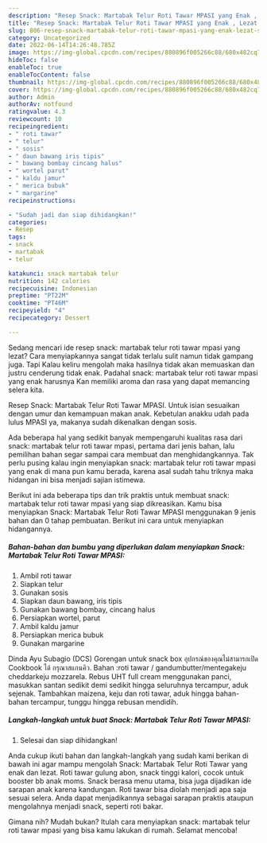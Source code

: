 ```yaml
---
description: "Resep Snack: Martabak Telur Roti Tawar MPASI yang Enak , Lezat Sekali"
title: "Resep Snack: Martabak Telur Roti Tawar MPASI yang Enak , Lezat Sekali"
slug: 806-resep-snack-martabak-telur-roti-tawar-mpasi-yang-enak-lezat-sekali
category: Uncategorized
date: 2022-06-14T14:26:48.785Z
image: https://img-global.cpcdn.com/recipes/880896f005266c88/680x482cq70/snack-martabak-telur-roti-tawar-mpasi-foto-resep-utama.jpg
hideToc: false
enableToc: true
enableTocContent: false
thumbnail: https://img-global.cpcdn.com/recipes/880896f005266c88/680x482cq70/snack-martabak-telur-roti-tawar-mpasi-foto-resep-utama.jpg
cover: https://img-global.cpcdn.com/recipes/880896f005266c88/680x482cq70/snack-martabak-telur-roti-tawar-mpasi-foto-resep-utama.jpg
author: Admin
authorAv: notfound
ratingvalue: 4.3
reviewcount: 10
recipeingredient:
- " roti tawar"
- " telur"
- " sosis"
- " daun bawang iris tipis"
- " bawang bombay cincang halus"
- " wortel parut"
- " kaldu jamur"
- " merica bubuk"
- " margarine"
recipeinstructions:

- "Sudah jadi dan siap dihidangkan!"
categories:
- Resep
tags:
- snack
- martabak
- telur

katakunci: snack martabak telur 
nutrition: 142 calories
recipecuisine: Indonesian
preptime: "PT22M"
cooktime: "PT46M"
recipeyield: "4"
recipecategory: Dessert

---
```



Sedang mencari ide resep snack: martabak telur roti tawar mpasi yang lezat? Cara menyiapkannya sangat tidak terlalu sulit namun tidak gampang juga. Tapi Kalau keliru mengolah maka hasilnya tidak akan memuaskan dan justru cenderung tidak enak. Padahal snack: martabak telur roti tawar mpasi yang enak harusnya Kan memiliki aroma dan rasa yang dapat memancing selera kita.


Resep Snack: Martabak Telur Roti Tawar MPASI. Untuk isian sesuaikan dengan umur dan kemampuan makan anak. Kebetulan anakku udah pada lulus MPASI ya, makanya sudah dikenalkan dengan sosis.

Ada beberapa hal yang sedikit banyak mempengaruhi kualitas rasa dari snack: martabak telur roti tawar mpasi, pertama dari jenis bahan, lalu pemilihan bahan segar sampai cara membuat dan menghidangkannya. Tak perlu pusing kalau ingin menyiapkan snack: martabak telur roti tawar mpasi yang enak di mana pun kamu berada, karena asal sudah tahu triknya maka hidangan ini bisa menjadi sajian istimewa.


Berikut ini ada beberapa tips dan trik praktis untuk membuat snack: martabak telur roti tawar mpasi yang siap dikreasikan. Kamu bisa menyiapkan Snack: Martabak Telur Roti Tawar MPASI menggunakan 9 jenis bahan dan 0 tahap pembuatan. Berikut ini cara untuk menyiapkan hidangannya.

<!--inarticleads1-->

##### Bahan-bahan dan bumbu yang diperlukan dalam menyiapkan Snack: Martabak Telur Roti Tawar MPASI:

1. Ambil  roti tawar
1. Siapkan  telur
1. Gunakan  sosis
1. Siapkan  daun bawang, iris tipis
1. Gunakan  bawang bombay, cincang halus
1. Persiapkan  wortel, parut
1. Ambil  kaldu jamur
1. Persiapkan  merica bubuk
1. Gunakan  margarine


Dinda Ayu Subagio (DCS) Gorengan untuk snack box อุปกรณ์ของคุณไม่สามารถเปิด Cookbook ได้ กรุณาสแกนคิว. Bahan :roti tawar / gandumbutter/mentegakeju cheddarkeju mozzarela. Rebus UHT full cream menggunakan panci, masukkan santan sedikit demi sedikit hingga seluruhnya tercampur, aduk sejenak. Tambahkan maizena, keju dan roti tawar, aduk hingga bahan-bahan tercampur, tunggu hingga rebusan mendidih. 

<!--inarticleads2-->

##### Langkah-langkah untuk buat Snack: Martabak Telur Roti Tawar MPASI:


1. Selesai dan siap dihidangkan!

Anda cukup ikuti bahan dan langkah-langkah yang sudah kami berikan di bawah ini agar mampu mengolah Snack: Martabak Telur Roti Tawar yang enak dan lezat. Roti tawar gulung abon, snack tinggi kalori, cocok untuk booster bb anak moms. Snack berasa menu utama, bisa juga dijadikan ide sarapan anak karena kandungan. Roti tawar bisa diolah menjadi apa saja sesuai selera. Anda dapat menjadikannya sebagai sarapan praktis ataupun mengolahnya menjadi snack, seperti roti bakar. 

Gimana nih? Mudah bukan? Itulah cara menyiapkan snack: martabak telur roti tawar mpasi yang bisa kamu lakukan di rumah. Selamat mencoba!
